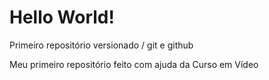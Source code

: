 # Hello World!
 Primeiro repositório versionado / git e github
 
 Meu primeiro repositório feito com ajuda da Curso em Vídeo